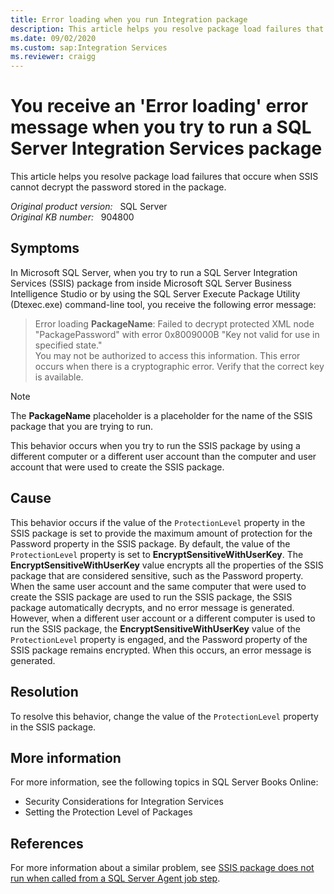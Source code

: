 ```yaml
---
title: Error loading when you run Integration package
description: This article helps you resolve package load failures that occur when SSIS cannot decrypt the password stored in the package.
ms.date: 09/02/2020
ms.custom: sap:Integration Services
ms.reviewer: craigg
---
```

# You receive an 'Error loading' error message when you try to run a SQL Server Integration Services package

This article helps you resolve package load failures that occure when SSIS cannot decrypt the password stored in the package.

_Original product version:_ &nbsp; SQL Server  
_Original KB number:_ &nbsp; 904800

## Symptoms

In Microsoft SQL Server, when you try to run a SQL Server Integration Services (SSIS) package from inside Microsoft SQL Server Business Intelligence Studio or by using the SQL Server Execute Package Utility (Dtexec.exe) command-line tool, you receive the following error message:

> Error loading **PackageName**: Failed to decrypt protected XML node "PackagePassword" with error 0x8009000B "Key not valid for use in specified state."  
You may not be authorized to access this information. This error occurs when there is a cryptographic error. Verify that the correct key is available.

> [!NOTE]
> The **PackageName** placeholder is a placeholder for the name of the SSIS package that you are trying to run.

This behavior occurs when you try to run the SSIS package by using a different computer or a different user account than the computer and user account that were used to create the SSIS package.

## Cause

This behavior occurs if the value of the `ProtectionLevel` property in the SSIS package is set to provide the maximum amount of protection for the Password property in the SSIS package. By default, the value of the `ProtectionLevel` property is set to **EncryptSensitiveWithUserKey**. The **EncryptSensitiveWithUserKey** value encrypts all the properties of the SSIS package that are considered sensitive, such as the Password property. When the same user account and the same computer that were used to create the SSIS package are used to run the SSIS package, the SSIS package automatically decrypts, and no error message is generated. However, when a different user account or a different computer is used to run the SSIS package, the **EncryptSensitiveWithUserKey** value of the `ProtectionLevel` property is engaged, and the Password property of the SSIS package remains encrypted. When this occurs, an error message is generated.

## Resolution

To resolve this behavior, change the value of the `ProtectionLevel` property in the SSIS package.

## More information

For more information, see the following topics in SQL Server Books Online:

- Security Considerations for Integration Services
- Setting the Protection Level of Packages

## References

For more information about a similar problem, see [SSIS package does not run when called from a SQL Server Agent job step](https://support.microsoft.com/help/918760).
